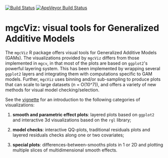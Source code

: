 
[![Build Status](https://travis-ci.org/mfasiolo/mgcViz.svg?branch=master)](https://travis-ci.org/mfasiolo/mgcViz)
[![AppVeyor Build Status](https://ci.appveyor.com/api/projects/status/github/mfasiolo/mvnfast?branch=master&svg=true)](https://ci.appveyor.com/project/mfasiolo/mgcViz)

# **mgcViz**: visual tools for Generalized Additive Models

The `mgcViz` R package offers visual tools for Generalized Additive Models (GAMs). The visualizations provided by `mgcViz` differs from those implemented in `mgcv`, in that most of the plots are based on `ggplot2`'s powerful layering system. This has been implemented by wrapping several `ggplot2` layers and integrating them with computations specific to GAM models. Further, `mgcViz` uses binning and/or sub-sampling to produce plots that can scale to large datasets (n = O(10^7)), and offers a variety of new methods for visual model checking/selection.

See the [vignette](https://mfasiolo.github.io/mgcViz/articles/mgcviz.html) for an introduction to the following categories of visualizations: 

1. **smooth and parametric effect plots**: layered plots based on `ggplot2` and interactive 3d visualizations based on the `rgl` library;   

2. **model checks**: interactive QQ-plots, traditional residuals plots and layered residuals checks along one or two covariates;

3. **special plots**: differences-between-smooths plots in 1 or 2D and plotting multiple slices of multidimensional smooth effects.

